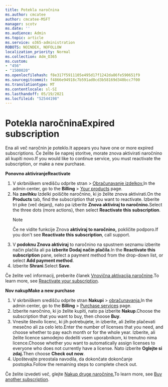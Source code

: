 ```yaml
---
title: Potekla naročnina
ms.author: cmcatee
author: cmcatee-MSFT
manager: scotv
ms.date: ''
ms.audience: Admin
ms.topic: article
ms.service: o365-administration
ROBOTS: NOINDEX, NOFOLLOW
localization_priority: Normal
ms.collection: Adm_O365
ms.custom:
- "456"
- "1500020"
ms.openlocfilehash: f8e317f5911105e495d17f1242da86fe590651f9
ms.sourcegitcommit: f4866e94918c7b591ad0cd3b58169d340bcc7f00
ms.translationtype: MT
ms.contentlocale: sl-SI
ms.lasthandoff: 05/19/2021
ms.locfileid: "52544198"
---
```

# <a name="expired-subscription"></a><span data-ttu-id="c78a4-102">Potekla naročnina</span><span class="sxs-lookup"><span data-stu-id="c78a4-102">Expired subscription</span></span>

<span data-ttu-id="c78a4-103">Ena ali več naročnin je poteklo.</span><span class="sxs-lookup"><span data-stu-id="c78a4-103">It appears you have one or more expired subscriptions.</span></span> <span data-ttu-id="c78a4-104">Če želite še naprej storitve, morate znova aktivirati naročnino ali kupiti novo.</span><span class="sxs-lookup"><span data-stu-id="c78a4-104">If you would like to continue service, you must reactivate the subscription, or make a new purchase.</span></span>
  
<span data-ttu-id="c78a4-105">**Ponovno aktiviranje**</span><span class="sxs-lookup"><span data-stu-id="c78a4-105">**Reactivate**</span></span>
  
1. <span data-ttu-id="c78a4-106">V skrbniškem središču  odprite stran \> [Obračunavanje izdelkov.](https://go.microsoft.com/fwlink/p/?linkid=842054)</span><span class="sxs-lookup"><span data-stu-id="c78a4-106">In the admin center, go to the **Billing** \> [Your products](https://go.microsoft.com/fwlink/p/?linkid=842054) page.</span></span>
2. <span data-ttu-id="c78a4-107">Na **zavihku** Izdelki poiščite naročnino, ki jo želite znova aktivirati.</span><span class="sxs-lookup"><span data-stu-id="c78a4-107">On the **Products** tab, find the subscription that you want to reactivate.</span></span> <span data-ttu-id="c78a4-108">Izberite tri pike (več dejanj), nato pa izberite **Znova aktiviraj to naročnino.**</span><span class="sxs-lookup"><span data-stu-id="c78a4-108">Select the three dots (more actions), then select **Reactivate this subscription**.</span></span>
    > [!NOTE]
    > <span data-ttu-id="c78a4-109">Če ne vidite funkcije Znova **aktiviraj to naročnino,** pokličite podporo.</span><span class="sxs-lookup"><span data-stu-id="c78a4-109">If you don't see **Reactivate this subscription**, call support.</span></span>
3. <span data-ttu-id="c78a4-110">V **podoknu Znova aktiviraj** to naročnino na spustnem seznamu izberite način plačila ali pa **izberite Dodaj način plačila**.</span><span class="sxs-lookup"><span data-stu-id="c78a4-110">In the **Reactivate this subscription** pane, select a payment method from the drop-down list, or select **Add payment method**.</span></span>
4. <span data-ttu-id="c78a4-111">Izberite **Shrani**.</span><span class="sxs-lookup"><span data-stu-id="c78a4-111">Select **Save**.</span></span>

<span data-ttu-id="c78a4-112">Če želite več informacij, preberite članek [Vnovična aktivacija naročnine](/microsoft-365/commerce/subscriptions/reactivate-your-subscription).</span><span class="sxs-lookup"><span data-stu-id="c78a4-112">To learn more, see [Reactivate your subscription](/microsoft-365/commerce/subscriptions/reactivate-your-subscription).</span></span>

<span data-ttu-id="c78a4-113">**Nov nakup**</span><span class="sxs-lookup"><span data-stu-id="c78a4-113">**Make a new purchase**</span></span>
  
1. <span data-ttu-id="c78a4-114">V skrbniškem središču odprite stran **Nakupi** \> [obračunavanja.](https://go.microsoft.com/fwlink/p/?linkid=868433)</span><span class="sxs-lookup"><span data-stu-id="c78a4-114">In the admin center, go to the **Billing** \> [Purchase services](https://go.microsoft.com/fwlink/p/?linkid=868433) page.</span></span>
2. <span data-ttu-id="c78a4-115">Izberite naročnino, ki jo želite kupiti, nato pa izberite **Nakup**.</span><span class="sxs-lookup"><span data-stu-id="c78a4-115">Choose the subscription that you want to buy, then choose **Buy**.</span></span>
3. <span data-ttu-id="c78a4-116">Vnesite število licenc, ki jih potrebujete, in izberite, ali želite plačevati mesečno ali za celo leto.</span><span class="sxs-lookup"><span data-stu-id="c78a4-116">Enter the number of licenses that you need, and choose whether to pay each month or for the whole year.</span></span> <span data-ttu-id="c78a4-117">Izberite, ali želite licence samodejno dodeliti vsem uporabnikom, ki trenutno nima licence.</span><span class="sxs-lookup"><span data-stu-id="c78a4-117">Choose whether you want to automatically assign licenses to everyone who does not currently have a license.</span></span> <span data-ttu-id="c78a4-118">Nato izberite **Oglejte si zdaj.**</span><span class="sxs-lookup"><span data-stu-id="c78a4-118">Then choose **Check out now**.</span></span>
4. <span data-ttu-id="c78a4-119">Upoštevajte preostala navodila, da dokončate dokončanje postopka.</span><span class="sxs-lookup"><span data-stu-id="c78a4-119">Follow the remaining steps to complete check out.</span></span>

<span data-ttu-id="c78a4-120">Če želite izvedeti več, glejte [Nakup druge naročnine.](/microsoft-365/commerce/buy-another-subscription)</span><span class="sxs-lookup"><span data-stu-id="c78a4-120">To learn more, see [Buy another subscription](/microsoft-365/commerce/buy-another-subscription).</span></span>